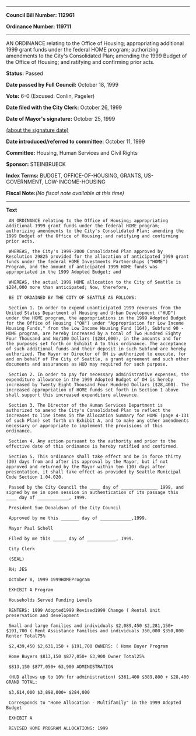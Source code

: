

********

**Council Bill Number: 112961**
   
**Ordinance Number: 119711**
********

 AN ORDINANCE relating to the Office of Housing; appropriating additional 1999 grant funds under the federal HOME program; authorizing amendments to the City's Consolidated Plan; amending the 1999 Budget of the Office of Housing; and ratifying and confirming prior acts.

**Status:** Passed
   
**Date passed by Full Council:** October 18, 1999
   
**Vote:** 6-0 (Excused: Conlin, Pageler)
   
**Date filed with the City Clerk:** October 26, 1999
   
**Date of Mayor's signature:** October 25, 1999
   
[(about the signature date)](/~public/approvaldate.htm)
   
   
   
**Date introduced/referred to committee:** October 11, 1999
   
**Committee:** Housing, Human Services and Civil Rights
   
**Sponsor:** STEINBRUECK
   
   
**Index Terms:** BUDGET, OFFICE-OF-HOUSING, GRANTS, US-GOVERNMENT, LOW-INCOME-HOUSING

**Fiscal Note:**_(No fiscal note available at this time)_

********

**Text**
   
```
 AN ORDINANCE relating to the Office of Housing; appropriating additional 1999 grant funds under the federal HOME program; authorizing amendments to the City's Consolidated Plan; amending the 1999 Budget of the Office of Housing; and ratifying and confirming prior acts.

 WHEREAS, the City's 1999-2000 Consolidated Plan approved by Resolution 29825 provided for the allocation of anticipated 1999 grant funds under the federal HOME Investments Partnerships ("HOME") Program, and the amount of anticipated 1999 HOME funds was appropriated in the 1999 Adopted Budget; and

 WHEREAS, the actual 1999 HOME allocation to the City of Seattle is $284,000 more than anticipated; Now, therefore,

 BE IT ORDAINED BY THE CITY OF SEATTLE AS FOLLOWS:

 Section 1. In order to expend unanticipated 1999 revenues from the United States Department of Housing and Urban Development ("HUD") under the HOME program, the appropriations in the 1999 Adopted Budget for the Office of Housing ("OH") under "Appropriation for Low Income Housing Funds," from the Low Income Housing Fund (164), Subfund 90 - HOME program, are hereby increased by a total of Two Hundred Eighty Four Thousand and No/100 Dollars ($284,000), in the amounts and for the purposes set forth on Exhibit A to this ordinance. The acceptance of such additional funds and their deposit in such Subfund are hereby authorized. The Mayor or Director of OH is authorized to execute, for and on behalf of The City of Seattle, a grant agreement and such other documents and assurances as HUD may required for such purpose.

 Section 2. In order to pay for necessary administrative expenses, the expenditure allowance in the 1999 Adopted Budget of OH is hereby increased by Twenty Eight Thousand Four Hundred Dollars ($28,400). The increased appropriation of HOME funds set forth in Section 1 above shall support this increased expenditure allowance.

 Section 3. The Director of the Human Services Department is authorized to amend the City's Consolidated Plan to reflect the increases to line items in the Allocation Summary for HOME (page 4-131 of such Plan) set forth on Exhibit A, and to make any other amendments necessary or appropriate to implement the provisions of this ordinance.

 Section 4. Any action pursuant to the authority and prior to the effective date of this ordinance is hereby ratified and confirmed.

 Section 5. This ordinance shall take effect and be in force thirty (30) days from and after its approval by the Mayor, but if not approved and returned by the Mayor within ten (10) days after presentation, it shall take effect as provided by Seattle Municipal Code Section 1.04.020.

 Passed by the City Council the ____ day of ______________ 1999, and signed by me in open session in authentication of its passage this ____ day of ____________, 1999.

 President Sue Donaldson of the City Council

 Approved by me this _______ day of ____________,1999.

 Mayor Paul Schell

 Filed by me this _____ day of ___________, 1999.

 City Clerk

 (SEAL)

 RH; JES

 October 8, 1999 1999HOMEProgram

 EXHIBIT A Program

 Households Served Funding Levels

 RENTERS: 1999 Adopted1999 Revised1999 Change ( Rental Unit preservation and development

 Small and large families and individuals $2,089,450 $2,281,150+ $191,700 ( Rent Assistance Families and individuals 350,000 $350,000 Renter Total75%

 $2,439,450 $2,631,150 + $191,700 OWNERS: ( Home Buyer Program

 Home Buyers $813,150 $877,050+ 63,900 Owner Total25%

 $813,150 $877,050+ 63,900 ADMINISTRATION

 (HUD allows up to 10% for administration) $361,400 $389,800 + $28,400 GRAND TOTAL:

 $3,614,000 $3,898,000+ $284,000

 Corresponds to "Home Allocation - Multifamily" in the 1999 Adopted Budget

 EXHIBIT A

 REVISED HOME PROGRAM ALLOCATIONS: 1999

```
